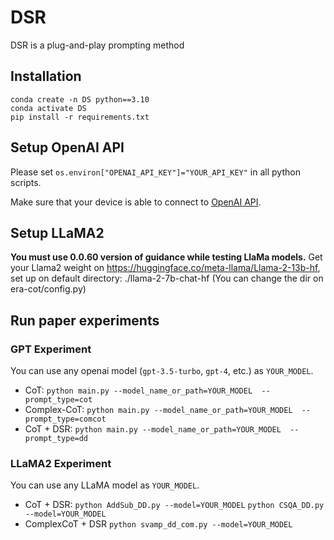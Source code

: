 # DSR
DSR is a plug-and-play prompting method


## Installation

```
conda create -n DS python==3.10
conda activate DS
pip install -r requirements.txt
```

## Setup OpenAI API

Please set `os.environ["OPENAI_API_KEY"]="YOUR_API_KEY"` in all python scripts.

Make sure that your device is able to connect to [OpenAI API](https://platform.openai.com/docs/api-reference). 

## Setup LLaMA2
**You must use 0.0.60 version of guidance while testing LlaMa models.**
Get your Llama2 weight on https://huggingface.co/meta-llama/Llama-2-13b-hf, set up on default directory: ./llama-2-7b-chat-hf (You can change the dir on era-cot/config.py)


## Run paper experiments
### GPT Experiment
You can use any openai model (`gpt-3.5-turbo`, `gpt-4`, etc.) as `YOUR_MODEL`.
- CoT:
`python main.py --model_name_or_path=YOUR_MODEL  --prompt_type=cot`
- Complex-CoT:
`python main.py --model_name_or_path=YOUR_MODEL  --prompt_type=comcot`
- CoT + DSR:
`python main.py --model_name_or_path=YOUR_MODEL  --prompt_type=dd`

### LLaMA2 Experiment
You can use any LLaMA model as `YOUR_MODEL`.
- CoT + DSR:
`python AddSub_DD.py --model=YOUR_MODEL`
`python CSQA_DD.py --model=YOUR_MODEL`
- ComplexCoT + DSR
`python svamp_dd_com.py --model=YOUR_MODEL`
